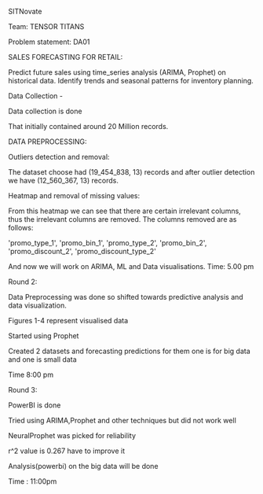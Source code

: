 SITNovate


Team: TENSOR TITANS


Problem statement: DA01


SALES FORECASTING FOR RETAIL:


Predict future sales using time_series analysis (ARIMA, Prophet) on historical data. Identify trends and seasonal patterns for inventory planning.

 Data Collection  - 

 
Data collection is done 




That initially contained around 20 Million records.


DATA PREPROCESSING: 


Outliers detection and removal:


The dataset choose had (19_454_838, 13) records and after outlier detection we have (12_560_367, 13) records.



Heatmap and removal of missing values:




From this heatmap we can see that there are certain irrelevant columns, thus the irrelevant columns are removed. The columns removed are as follows: 

'promo_type_1', 'promo_bin_1', 
    'promo_type_2', 'promo_bin_2', 
    'promo_discount_2', 'promo_discount_type_2'

And now we will work on ARIMA, ML and Data visualisations.
Time: 5.00 pm


Round 2:

Data Preprocessing was done so shifted towards predictive analysis and data visualization.

Figures 1-4 represent visualised data

Started using Prophet


Created 2 datasets and forecasting predictions for them one is for big data and one is small data

Time 8:00 pm

Round 3:

PowerBI is done

Tried using ARIMA,Prophet and other techniques but did not work well

NeuralProphet was picked for reliability

r^2 value is 0.267 have to improve it

Analysis(powerbi) on the big data will be done

Time : 11:00pm



